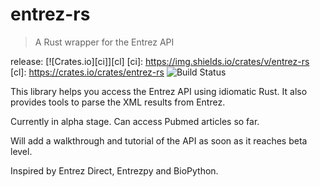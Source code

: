 # entrez-rs

> A Rust wrapper for the Entrez API 

release: [![Crates.io][ci]][cl]
[ci]: https://img.shields.io/crates/v/entrez-rs
[cl]: https://crates.io/crates/entrez-rs
![Build Status](https://travis-ci.org/Zenleaf/entrez-rs.svg?branch=master)

This library helps you access the Entrez API using idiomatic Rust.
It also provides tools to parse the XML results from Entrez.

Currently in alpha stage. Can access Pubmed articles so far.

Will add a walkthrough and tutorial of the API as soon as it reaches beta level.

Inspired by Entrez Direct, Entrezpy and BioPython.
